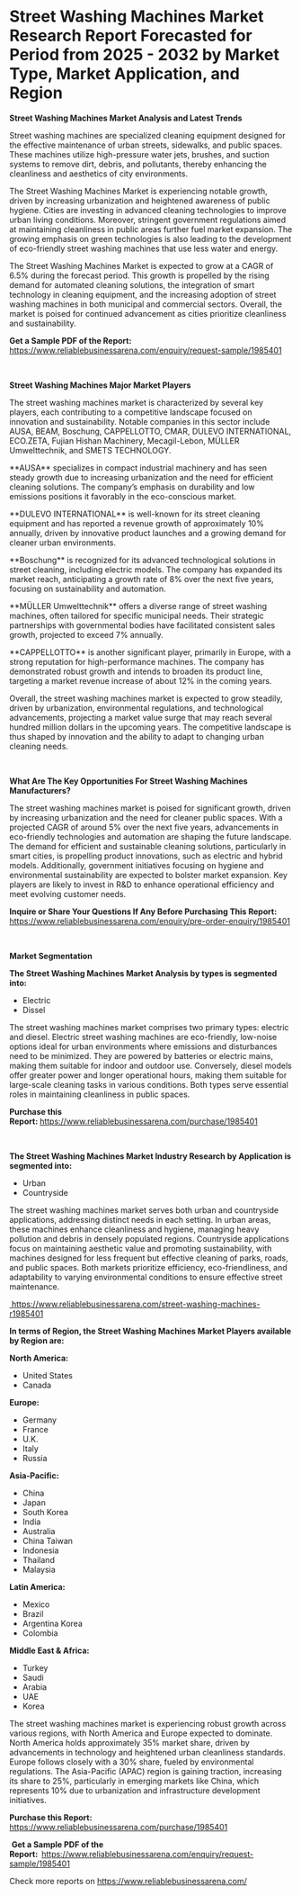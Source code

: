 <p><h1>Street Washing Machines Market Research Report Forecasted for Period from 2025 -  2032 by Market Type, Market Application, and Region</h1></p><p><strong>Street Washing Machines Market Analysis and Latest Trends</strong></p>
<p><p>Street washing machines are specialized cleaning equipment designed for the effective maintenance of urban streets, sidewalks, and public spaces. These machines utilize high-pressure water jets, brushes, and suction systems to remove dirt, debris, and pollutants, thereby enhancing the cleanliness and aesthetics of city environments.</p><p>The Street Washing Machines Market is experiencing notable growth, driven by increasing urbanization and heightened awareness of public hygiene. Cities are investing in advanced cleaning technologies to improve urban living conditions. Moreover, stringent government regulations aimed at maintaining cleanliness in public areas further fuel market expansion. The growing emphasis on green technologies is also leading to the development of eco-friendly street washing machines that use less water and energy.</p><p>The Street Washing Machines Market is expected to grow at a CAGR of 6.5% during the forecast period. This growth is propelled by the rising demand for automated cleaning solutions, the integration of smart technology in cleaning equipment, and the increasing adoption of street washing machines in both municipal and commercial sectors. Overall, the market is poised for continued advancement as cities prioritize cleanliness and sustainability.</p></p>
<p><strong>Get a Sample PDF of the Report:&nbsp;</strong> <a href="https://www.reliablebusinessarena.com/enquiry/request-sample/1985401?utm_campaign=2795&utm_medium=2&utm_source=Github&utm_content=ia&utm_term=02032025&utm_id=street-washing-machines">https://www.reliablebusinessarena.com/enquiry/request-sample/1985401</a></p>
<p>&nbsp;</p>
<p><strong>Street Washing Machines Major Market Players</strong></p>
<p><p>The street washing machines market is characterized by several key players, each contributing to a competitive landscape focused on innovation and sustainability. Notable companies in this sector include AUSA, BEAM, Boschung, CAPPELLOTTO, CMAR, DULEVO INTERNATIONAL, ECO.ZETA, Fujian Hishan Machinery, Mecagil-Lebon, MÜLLER Umwelttechnik, and SMETS TECHNOLOGY.</p><p>**AUSA** specializes in compact industrial machinery and has seen steady growth due to increasing urbanization and the need for efficient cleaning solutions. The company’s emphasis on durability and low emissions positions it favorably in the eco-conscious market.</p><p>**DULEVO INTERNATIONAL** is well-known for its street cleaning equipment and has reported a revenue growth of approximately 10% annually, driven by innovative product launches and a growing demand for cleaner urban environments.</p><p>**Boschung** is recognized for its advanced technological solutions in street cleaning, including electric models. The company has expanded its market reach, anticipating a growth rate of 8% over the next five years, focusing on sustainability and automation.</p><p>**MÜLLER Umwelttechnik** offers a diverse range of street washing machines, often tailored for specific municipal needs. Their strategic partnerships with governmental bodies have facilitated consistent sales growth, projected to exceed 7% annually.</p><p>**CAPPELLOTTO** is another significant player, primarily in Europe, with a strong reputation for high-performance machines. The company has demonstrated robust growth and intends to broaden its product line, targeting a market revenue increase of about 12% in the coming years.</p><p>Overall, the street washing machines market is expected to grow steadily, driven by urbanization, environmental regulations, and technological advancements, projecting a market value surge that may reach several hundred million dollars in the upcoming years. The competitive landscape is thus shaped by innovation and the ability to adapt to changing urban cleaning needs.</p></p>
<p>&nbsp;</p>
<p><strong>What Are The Key Opportunities For Street Washing Machines Manufacturers?</strong></p>
<p><p>The street washing machines market is poised for significant growth, driven by increasing urbanization and the need for cleaner public spaces. With a projected CAGR of around 5% over the next five years, advancements in eco-friendly technologies and automation are shaping the future landscape. The demand for efficient and sustainable cleaning solutions, particularly in smart cities, is propelling product innovations, such as electric and hybrid models. Additionally, government initiatives focusing on hygiene and environmental sustainability are expected to bolster market expansion. Key players are likely to invest in R&D to enhance operational efficiency and meet evolving customer needs.</p></p>
<p><strong>Inquire or Share Your Questions If Any Before Purchasing This Report:</strong> <a href="https://www.reliablebusinessarena.com/enquiry/pre-order-enquiry/1985401?utm_campaign=2795&utm_medium=2&utm_source=Github&utm_content=ia&utm_term=02032025&utm_id=street-washing-machines">https://www.reliablebusinessarena.com/enquiry/pre-order-enquiry/1985401</a></p>
<p>&nbsp;</p>
<p><strong>Market Segmentation</strong></p>
<p><strong>The Street Washing Machines Market Analysis by types is segmented into:</strong></p>
<p><ul><li>Electric</li><li>Dissel</li></ul></p>
<p><p>The street washing machines market comprises two primary types: electric and diesel. Electric street washing machines are eco-friendly, low-noise options ideal for urban environments where emissions and disturbances need to be minimized. They are powered by batteries or electric mains, making them suitable for indoor and outdoor use. Conversely, diesel models offer greater power and longer operational hours, making them suitable for large-scale cleaning tasks in various conditions. Both types serve essential roles in maintaining cleanliness in public spaces.</p></p>
<p><strong>Purchase this Report:&nbsp;</strong><a href="https://www.reliablebusinessarena.com/purchase/1985401?utm_campaign=2795&utm_medium=2&utm_source=Github&utm_content=ia&utm_term=02032025&utm_id=street-washing-machines">https://www.reliablebusinessarena.com/purchase/1985401</a></p>
<p>&nbsp;</p>
<p><strong>The Street Washing Machines Market Industry Research by Application is segmented into:</strong></p>
<p><ul><li>Urban</li><li>Countryside</li></ul></p>
<p><p>The street washing machines market serves both urban and countryside applications, addressing distinct needs in each setting. In urban areas, these machines enhance cleanliness and hygiene, managing heavy pollution and debris in densely populated regions. Countryside applications focus on maintaining aesthetic value and promoting sustainability, with machines designed for less frequent but effective cleaning of parks, roads, and public spaces. Both markets prioritize efficiency, eco-friendliness, and adaptability to varying environmental conditions to ensure effective street maintenance.</p></p>
<p><a href="https://www.reliablebusinessarena.com/street-washing-machines-r1985401?utm_campaign=2795&utm_medium=2&utm_source=Github&utm_content=ia&utm_term=02032025&utm_id=street-washing-machines">&nbsp;https://www.reliablebusinessarena.com/street-washing-machines-r1985401</a></p>
<p><strong>In terms of Region, the Street Washing Machines Market Players available by Region are:</strong></p>
<p>
    <p> <strong> North America: </strong>
        <ul>
            <li>United States</li>
            <li>Canada</li>
        </ul>
        </p> 
    <p> <strong> Europe: </strong>
        <ul>
            <li>Germany</li>
            <li>France</li>
            <li>U.K.</li>
            <li>Italy</li>
            <li>Russia</li>
        </ul>
        </p> 
    <p> <strong> Asia-Pacific: </strong>
        <ul>
            <li>China</li>
            <li>Japan</li>
            <li>South Korea</li>
            <li>India</li>
            <li>Australia</li>
            <li>China Taiwan</li>
            <li>Indonesia</li>
            <li>Thailand</li>
            <li>Malaysia</li>
        </ul>
        </p> 
    <p> <strong> Latin America: </strong>
        <ul>
            <li>Mexico</li>
            <li>Brazil</li>
            <li>Argentina Korea</li>
            <li>Colombia</li>
        </ul>
        </p> 
    <p> <strong> Middle East & Africa: </strong>
        <ul>
            <li>Turkey</li>
            <li>Saudi</li>
            <li>Arabia</li>
            <li>UAE</li>
            <li>Korea</li>
        </ul>
    </p>
    </p>
<p><p>The street washing machines market is experiencing robust growth across various regions, with North America and Europe expected to dominate. North America holds approximately 35% market share, driven by advancements in technology and heightened urban cleanliness standards. Europe follows closely with a 30% share, fueled by environmental regulations. The Asia-Pacific (APAC) region is gaining traction, increasing its share to 25%, particularly in emerging markets like China, which represents 10% due to urbanization and infrastructure development initiatives.</p></p>
<p><strong>Purchase this Report: </strong><a href="https://www.reliablebusinessarena.com/purchase/1985401?utm_campaign=2795&utm_medium=2&utm_source=Github&utm_content=ia&utm_term=02032025&utm_id=street-washing-machines">https://www.reliablebusinessarena.com/purchase/1985401</a></p>
<p>&nbsp;<strong>Get a Sample PDF of the Report:&nbsp;&nbsp;</strong><a href="https://www.reliablebusinessarena.com/enquiry/request-sample/1985401?utm_campaign=2795&utm_medium=2&utm_source=Github&utm_content=ia&utm_term=02032025&utm_id=street-washing-machines">https://www.reliablebusinessarena.com/enquiry/request-sample/1985401</a></p>
<p><strong></strong></p>
<p>Check more reports on <a href="https://www.reliablebusinessarena.com/?utm_campaign=2795&utm_medium=2&utm_source=Github&utm_content=ia&utm_term=02032025&utm_id=street-washing-machines">https://www.reliablebusinessarena.com/</a></p>